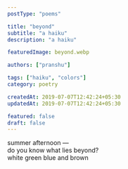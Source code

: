```yaml
---
postType: "poems"

title: "beyond"
subtitle: "a haiku"
description: "a haiku"

featuredImage: beyond.webp

authors: ["pranshu"]

tags: ["haiku", "colors"]
category: poetry

createdAt: 2019-07-07T12:42:24+05:30
updatedAt: 2019-07-07T12:42:24+05:30

featured: false
draft: false
---
```


summer afternoon —  
do you know what lies beyond?   
white green blue and brown   
